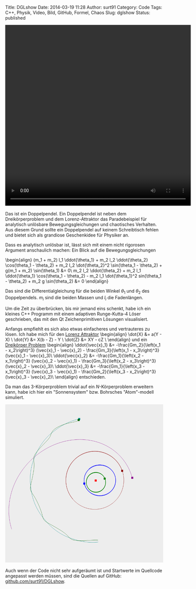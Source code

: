 Title: DGLshow
Date: 2014-03-19 11:28
Author: surt91
Category: Code
Tags: C++, Physik, Video, Bild, GitHub, Formel, Chaos
Slug: dglshow
Status: published

<video controls="controls" height="576" width="592">
<source src="vid/doppelpendel.mp4" type="video/mp4"></source>
![Doppelpendel](img/doublePendulum.png)
</video>

Das ist ein Doppelpendel. Ein Doppelpendel ist neben dem Dreikörperproblem und
dem Lorenz-Attraktor das Paradebeispiel für analytisch unlösbare Bewegungsgleichungen 
und chaotisches Verhalten. Aus diesem Grund sollte ein Doppelpendel auf keinem 
Schreibtisch fehlen und bietet sich als grandiose Geschenkidee für Physiker an.

Dass es analytisch unlösbar ist, lässt sich mit einem nicht rigorosen Argument
anschaulich machen: Ein Blick auf die Bewegungsgleichungen

\begin{align}
    (m_1 + m_2) l_1 \ddot{\theta_1} + m_2 l_2 \ddot{\theta_2} \cos(\theta_1 - \theta_2) + m_2 l_2 \dot{\theta_2}^2 \sin(\theta_1 - \theta_2) + g(m_1 + m_2) \sin(\theta_1) &= 0\\
    m_2 l_2 \ddot{\theta_2} + m_2 l_1 \ddot{\theta_1} \cos(\theta_1 - \theta_2) - m_2 l_1 \dot{\theta_1}^2 sin(\theta_1 - \theta_2) + m_2 g \sin(\theta_2) &= 0
\end{align}

Das sind die Differentialgleichung für die beiden Winkel $\theta_1$ und $\theta_2$
des Doppelpendels. $m_i$ sind die beiden Massen und $l_i$ die Fadenlängen.

Um die Zeit zu überbrücken, bis mir jemand eins schenkt, habe ich ein kleines C++
Programm mit einem adaptiven Runge-Kutta-4 Löser geschrieben, das mit den Qt
Zeichenprimitiven Lösungen visualisiert.

Anfangs empfiehlt es sich also etwas einfacheres und vertrauteres zu lösen.
Ich habe mich für den [Lorenz Attraktor]({filename}/schmetterlingseffekt.md)
\begin{align}
    \dot{X} &= a(Y - X) \\
    \dot{Y} &= X(b - Z) - Y \\
    \dot{Z} &= XY - cZ \\
\end{align}
und ein [Dreikörper Problem]({filename}/dreikorperproblem.md)
\begin{align}
    \ddot{\vec{x}_1} &= -\frac{Gm_2}{\left(x_1 - x_2\right)^3} (\vec{x}_1 - \vec{x}_2) - \frac{Gm_3}{\left(x_1 - x_3\right)^3} (\vec{x}_1 - \vec{x}_3)\\
    \ddot{\vec{x}_2} &= -\frac{Gm_1}{\left(x_2 - x_1\right)^3} (\vec{x}_2 - \vec{x}_1) - \frac{Gm_3}{\left(x_2 - x_3\right)^3} (\vec{x}_2 - \vec{x}_3)\\
    \ddot{\vec{x}_3} &= -\frac{Gm_1}{\left(x_3 - x_1\right)^3} (\vec{x}_3 - \vec{x}_1) - \frac{Gm_2}{\left(x_3 - x_2\right)^3} (\vec{x}_3 - \vec{x}_2)\\
\end{align}
entschieden.

Da man das 3-Körperproblem trivial auf ein $N$-Körperproblem erweitern kann,
habe ich hier ein "Sonnensystem" bzw. Bohrsches "Atom"-modell simuliert.

![Sonnensystem](img/planets.png)

Auch wenn der Code nicht sehr aufgeräumt ist und Startwerte im Quellcode
angepasst werden müssen, sind die Quellen auf GitHub:
[github.com/surt91/DGLshow](https://github.com/surt91/DGLshow).

